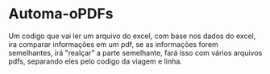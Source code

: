# Automa-oPDFs
Um codigo que vai ler um arquivo do excel, com base nos dados do excel, ira comparar informações em um pdf, se as informações forem semelhantes, irá "realçar" a parte semelhante, fará isso com vários arquivos pdfs, separando eles pelo codigo da viagem e linha.

